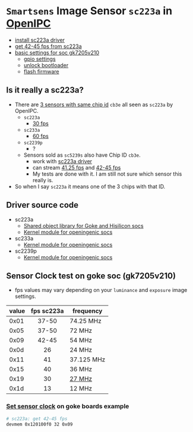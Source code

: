 # `Smartsens` Image Sensor `sc223a` in [OpenIPC](https://github.com/OpenIPC)

- [install sc223a driver](https://github.com/OpenIPC/wiki/blob/master/en/firmware-sensor-install-sc223a.md) <!-- [get 41.25 fps from sc223a](https://github.com/OpenIPC/firmware/issues/1324) and after that even  --> 
- [get 42-45 fps from sc223a](#set-sensor-clock-on-goke-boards-example)
- [basic settings for soc gk7205v210](https://github.com/RoboSchmied/Documentation/blob/main/OpenIPC-devices.md)
  - [gpio settings](https://github.com/OpenIPC/wiki/blob/main/en/gpio-settings.md#xiongmai-xm-boards)
  - [unlock bootloader](https://github.com/OpenIPC/wiki/blob/master/en/burn-example.md)
  - [flash firmware](https://openipc.org/cameras/vendors/goke/socs/gk7205v210)

## Is it really a sc223a?
- There are [3 sensors with same chip id](https://github.com/OpenIPC/ipctool/issues/112) `cb3e` all seen as `sc223a` by OpenIPC.
  - `sc223a`
    - [30 fps](https://smartsens.oss-cn-beijing.aliyuncs.com/web/products/SC223A_V3.0.pdf)
  - `sc233a`
    - [60 fps](https://smartsens.oss-cn-beijing.aliyuncs.com/web/products/SC233A_V3.0.pdf)
  - `sc2239p`
    - ?
  - Sensors sold as `sc5239s` also have Chip ID `cb3e`.
    - work with [sc223a driver](https://github.com/OpenIPC/wiki/blob/master/en/firmware-sensor-install-sc223a.md)
    - can stream [41.25 fps](https://github.com/OpenIPC/firmware/issues/1324) and [42-45 fps](#set-sensor-clock-on-goke-boards-example)
    - My tests are done with it. I am still not sure which sensor this really is.
- So when I say `sc223a` it means one of the 3 chips with that ID.

## Driver source code
- sc223a
  - [Shared object library for Goke and Hisilicon socs](https://github.com/OpenIPC/openhisilicon/tree/master/libraries/sensor/hi3516ev200/smart_sc223a/)
  - [Kernel module for openingenic socs](https://github.com/OpenIPC/openingenic/tree/master/kernel/sensors/t31/sc223a)
- sc233a
  - [Kernel module for openingenic socs](https://github.com/OpenIPC/openingenic/tree/master/kernel/sensors/t41/sc233a)
- sc2239p
  - [Kernel module for openingenic socs](https://github.com/OpenIPC/openingenic/tree/master/kernel/sensors/t31/sc2239p)

## Sensor Clock test on goke soc (gk7205v210)
- fps values may vary depending on your `luminance` and `exposure` image settings.
  
|value|fps sc223a| frequency |
|---| :---: |---|
|0x01 | 37-50 | 74.25 MHz |
|0x05 | 37-50 | 72 MHz |
|0x09 | 42-45 | 54 MHz | 
|0x0d | 26 | 24 MHz |
|0x11 | 41 | 37.125 MHz|
|0x15 | 40 | 36 MHz |
|0x19 | 30 | [27 MHz](https://github.com/OpenIPC/firmware/pull/117/files) |
|0x1d | 13 | 12 MHz |
<!--
|0x21 | 37-50 | 47.25 MHz |
|0x25 | 37-50 | 72 MHz |
|0x29 | 42-45 | 54 MHz |
|0x2d | 26 | 24 MHz |
|0x31| 41 | |
|0x35| 40 | |
|0x39| 30 | |
|0x3d | 13 | |
-->

### [Set sensor clock](https://github.com/OpenIPC/wiki/blob/master/en/install-goke.md#a-trick-for-gk7205v300imx335-users) on goke boards example
```bash
# sc223a: get 42-45 fps 
devmem 0x120100f0 32 0x09
```
